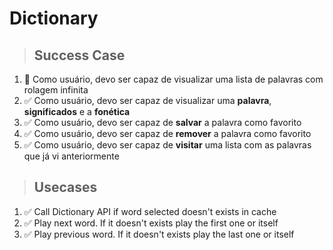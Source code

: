 # Dictionary

> ## Success Case

1. 🔲 Como usuário, devo ser capaz de visualizar uma lista de palavras com rolagem infinita
2. ✅ Como usuário, devo ser capaz de visualizar uma **palavra**, **significados** e a **fonética**
3. ✅ Como usuário, devo ser capaz de **salvar** a palavra como favorito
4. ✅ Como usuário, devo ser capaz de **remover** a palavra como favorito
5. ✅ Como usuário, devo ser capaz de **visitar** uma lista com as palavras que já vi anteriormente

> ## Usecases

1. ✅ Call Dictionary API if word selected doesn't exists in cache
2. ✅ Play next word. If it doesn't exists play the first one or itself
3. ✅ Play previous word. If it doesn't exists play the last one or itself
